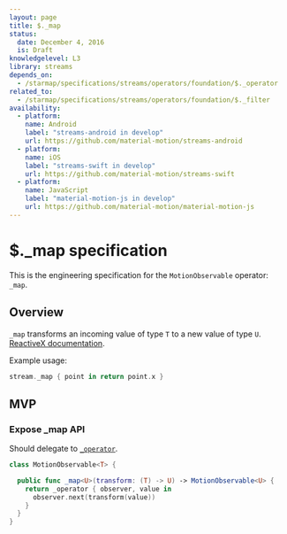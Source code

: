 ```yaml
---
layout: page
title: $._map
status:
  date: December 4, 2016
  is: Draft
knowledgelevel: L3
library: streams
depends_on:
  - /starmap/specifications/streams/operators/foundation/$._operator
related_to:
  - /starmap/specifications/streams/operators/foundation/$._filter
availability:
  - platform:
    name: Android
    label: "streams-android in develop"
    url: https://github.com/material-motion/streams-android
  - platform:
    name: iOS
    label: "streams-swift in develop"
    url: https://github.com/material-motion/streams-swift
  - platform:
    name: JavaScript
    label: "material-motion-js in develop"
    url: https://github.com/material-motion/material-motion-js
---
```


# $._map specification

This is the engineering specification for the `MotionObservable` operator: `_map`.

## Overview

`_map` transforms an incoming value of type `T` to a new value of type `U`. [ReactiveX documentation](http://reactivex.io/documentation/operators/map.html).

Example usage:

```swift
stream._map { point in return point.x }
```

## MVP

### Expose _map API

Should delegate to [`_operator`](operator).

```swift
class MotionObservable<T> {

  public func _map<U>(transform: (T) -> U) -> MotionObservable<U> {
    return _operator { observer, value in
      observer.next(transform(value))
    }
  }
}
```
